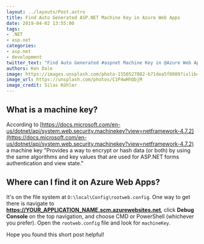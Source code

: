 ```yaml
---
layout: ../layouts/Post.astro
title: Find Auto Generated ASP.NET Machine Key in Azure Web Apps
date: 2019-04-02 13:55:00
tags:
- .NET
- asp.net
categories:
- asp.net
- development
twitter_text: "Find Auto Generated #aspnet Machine Key in @Azure Web Apps"
authors: Ken Dale
image: https://images.unsplash.com/photo-1550527882-b71dea5f8089?ixlib=rb-1.2.1&auto=format&fit=crop&w=1950&q=80
image_url: https://unsplash.com/photos/C1P4wHhQbjM
image_credit: Silas Köhler
---
```


## What is a machine key?

According to [https://docs.microsoft.com/en-us/dotnet/api/system.web.security.machinekey?view=netframework-4.7.2](https://docs.microsoft.com/en-us/dotnet/api/system.web.security.machinekey?view=netframework-4.7.2) a machine key "Provides a way to encrypt or hash data (or both) by using the same algorithms and key values that are used for ASP.NET forms authentication and view state."

## Where can I find it on Azure Web Apps?

It's on the file system at `D:\local\Config\rootweb.config`. One way to get there is navigate to **https://YOUR_APPLICATION_NAME.scm.azurewebsites.net**, click **Debug Console** on the top navigation, and choose CMD or PowerShell (whichever you prefer). Open the `rootweb.config` file and look for `machineKey`.

Hope you found this short post helpful!
